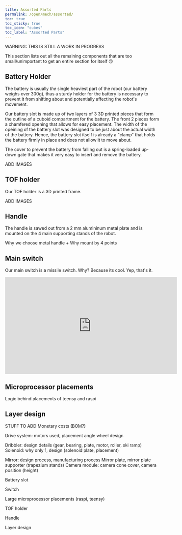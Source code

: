 ```yaml
---
title: Assorted Parts
permalink: /open/mech/assorted/
toc: true
toc_sticky: true
toc_icon: "cubes"
toc_label: "Assorted Parts"
---
```


WARNING: THIS IS STILL A WORK IN PROGRESS

This section lists out all the remaining components that are too small/unimportant to get an entire section for itself 🙃

## Battery Holder

The battery is usually *the* single heaviest part of the robot (our battery weighs over 300g), thus a sturdy holder for the battery is necessary to prevent it from shifting about and potentially affecting the robot's movement.

Our battery slot is made up of two layers of 3 3D printed pieces that form the outline of a cuboid compartment for the battery. The front 2 pieces form a chamfered opening that allows for easy placement. The width of the opeining of the battery slot was designed to be just about the actual width of the battery. Hence, the battery slot itself is already a "clamp" that holds the battery firmly in place and does not allow it to move about.

The cover to prevent the battery from falling out is a spring-loaded up-down gate that makes it very easy to insert and remove the battery.

ADD IMAGES

## TOF holder

Our TOF holder is a 3D printed frame.

ADD IMAGES

## Handle

The handle is sawed out from a 2 mm alumininum metal plate and is mounted on the 4 main supporting stands of the robot.

Why we choose metal handle + Why mount by 4 points

## Main switch

Our main switch is a missile switch. Why? Because its cool. Yep, that's it.

<iframe width="560" height="315" src="https://www.youtube.com/embed/_eF3GVjwg4Y" frameborder="0" allow="accelerometer; autoplay; encrypted-media; gyroscope; picture-in-picture" allowfullscreen></iframe>

## Microprocessor placements

Logic behind placements of teensy and raspi

## Layer design

STUFF TO ADD
Monetary costs (BOM?)

Drive system: 
motors used, placement angle
wheel design

Dribbler: design details (gear, bearing, plate, motor, roller, ski ramp)
Solenoid: why only 1, design (solenoid plate, placement)


Mirror: design process, manufacturing process
Mirror plate, mirror plate supporter (trapezium stands)
Camera module: camera cone cover, camera position (height)

Battery slot

Switch

Large microprocessor placements (raspi, teensy)

TOF holder

Handle

Layer design
